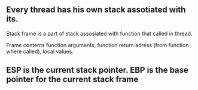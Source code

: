 ## Every thread has his own stack assotiated with its.

Stack frame is a part of stack assosiated with function
that called in thread.

Frame contents function arguments, function return adress (from function where called), local values. 

## ESP is the current stack pointer. EBP is the base pointer for the current stack frame

